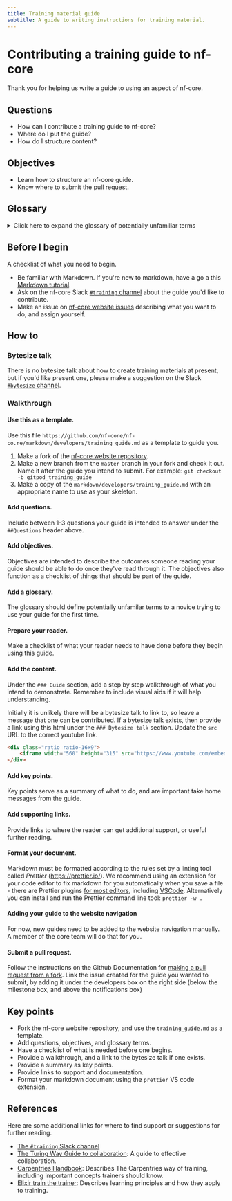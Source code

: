 ```yaml
---
title: Training material guide
subtitle: A guide to writing instructions for training material.
---
```


# Contributing a training guide to nf-core

Thank you for helping us write a guide to using an aspect of nf-core.

## Questions

- How can I contribute a training guide to nf-core?
- Where do I put the guide?
- How do I structure content?

## Objectives

- Learn how to structure an nf-core guide.
- Know where to submit the pull request.

## Glossary

<details>
    <summary>Click here to expand the glossary of potentially unfamiliar terms</summary>
    - **Learning Objective:** A predictive statement describing the specific outcomes that a training session is intended to achieve.
    - **Key point:** An important take home message.
    - **Cognitive load:** This relates to the amount of information that working memory can hold at one time.
    - **Fork a repository:** This makes a copy of the repository to your personal GitHub workspace.
    - **Make a branch:** A branch is another version of the files in your repository, including a history of how files were changed from the start of the branch to the current state of files.
</details>

## Before I begin

A checklist of what you need to begin.

- Be familiar with Markdown. If you're new to markdown, have a go a this [Markdown tutorial](https://www.markdowntutorial.com/).
- Ask on the nf-core Slack [`#training` channel](https://nfcore.slack.com/channels/training) about the guide you'd like to contribute.
- Make an issue on [nf-core website issues](https://github.com/nf-core/nf-co.re/issues) describing what you want to do, and assign yourself.

## How to

### Bytesize talk

There is no bytesize talk about how to create training materials at present, but if you'd like present one, please make a suggestion on the Slack [`#bytesize` channel](https://nfcore.slack.com/channels/bytesize).

### Walkthrough

#### Use this as a template.

Use this file `https://github.com/nf-core/nf-co.re/markdown/developers/training_guide.md` as a template to guide you.

1. Make a fork of the [nf-core website repository](https://github.com/nf-core/nf-co.re/).
2. Make a new branch from the `master` branch in your fork and check it out. Name it after the guide you intend to submit. For example: `git checkout -b gitpod_training_guide`
3. Make a copy of the `markdown/developers/training_guide.md` with an appropriate name to use as your skeleton.

#### Add questions.

Include between 1-3 questions your guide is intended to answer under the `##Questions` header above.

#### Add objectives.

Objectives are intended to describe the outcomes someone reading your guide should be able to do once they've read through it.
The objectives also function as a checklist of things that should be part of the guide.

#### Add a glossary.

The glossary should define potentially unfamilar terms to a novice trying to use your guide for the first time.

#### Prepare your reader.

Make a checklist of what your reader needs to have done before they begin using this guide.

#### Add the content.

Under the `### Guide` section, add a step by step walkthrough of what you intend to demonstrate. Remember to include visual aids if it will help understanding.

Initially it is unlikely there will be a bytesize talk to link to, so leave a message that one can be contributed.
If a bytesize talk exists, then provide a link using this html under the `### Bytesize talk` section. Update the `src` URL to the correct youtube link.

```html
<div class="ratio ratio-16x9">
    <iframe width="560" height="315" src="https://www.youtube.com/embed/xuNYATGFuw4" title="YouTube video player" frameborder="0" allow="accelerometer; autoplay; clipboard-write; encrypted-media; gyroscope; picture-in-picture" allowfullscreen></iframe>
</div>
```

#### Add key points.

Key points serve as a summary of what to do, and are important take home messages from the guide.

#### Add supporting links.

Provide links to where the reader can get additional support, or useful further reading.

#### Format your document.

Markdown must be formatted according to the rules set by a linting tool called _Prettier_ (<https://prettier.io/>).
We recommend using an extension for your code editor to fix markdown for you automatically when you save a file - there are Prettier plugins [for most editors](https://prettier.io/docs/en/editors.html), including [VSCode](https://marketplace.visualstudio.com/items?itemName=esbenp.prettier-vscode).
Alternatively you can install and run the Prettier command line tool: `prettier -w .`

#### Adding your guide to the website navigation

For now, new guides need to be added to the website navigation manually.
A member of the core team will do that for you.

#### Submit a pull request.

Follow the instructions on the Github Documentation for [making a pull request from a fork](https://docs.github.com/en/pull-requests/collaborating-with-pull-requests/proposing-changes-to-your-work-with-pull-requests/creating-a-pull-request-from-a-fork).
Link the issue created for the guide you wanted to submit, by adding it under the developers box on the right side (below the milestone box, and above the notifications box)

## Key points

- Fork the nf-core website repository, and use the `training_guide.md` as a template.
- Add questions, objectives, and glossary terms.
- Have a checklist of what is needed before one begins.
- Provide a walkthrough, and a link to the bytesize talk if one exists.
- Provide a summary as key points.
- Provide links to support and documentation.
- Format your markdown document using the `prettier` VS code extension.

## References

Here are some additional links for where to find support or suggestions for further reading.

- [The `#training` Slack channel](https://nfcore.slack.com/channels/training)
- [The Turing Way Guide to collaboration](https://the-turing-way.netlify.app/collaboration/collaboration.html): A guide to effective collaboration.
- [Carpentries Handbook](https://docs.carpentries.org/): Describes The Carpentries way of training, including important concepts trainers should know.
- [Elixir train the trainer](https://github.com/TrainTheTrainer/ELIXIR-EXCELERATE-TtT): Describes learning principles and how they apply to training.
